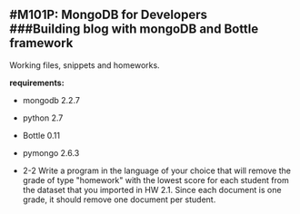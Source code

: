 #M101P: MongoDB for Developers  
###Building blog with mongoDB and Bottle framework
---
Working files, snippets and homeworks.  

__requirements:__ 

*   mongodb 2.2.7 
*   python 2.7
*   Bottle 0.11
*   pymongo 2.6.3

*	2-2 Write a program in the language of your choice that will remove the grade of type "homework" with the lowest score for each student from the dataset that you imported in HW 2.1. Since each document is one grade, it should remove one document per student. 
